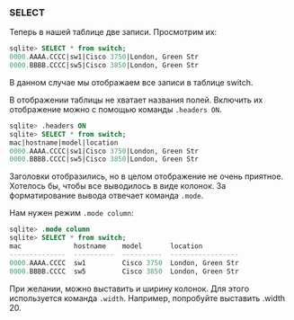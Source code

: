### SELECT
Теперь в нашей таблице две записи. Просмотрим их:
```sql
sqlite> SELECT * from switch;
0000.AAAA.CCCC|sw1|Cisco 3750|London, Green Str
0000.BBBB.CCCC|sw5|Cisco 3850|London, Green Str
```

В данном случае мы отображаем все записи в таблице switch.

В отображении таблицы не хватает названия полей. Включить их отображение можно с помощью команды ```.headers ON```.
```sql
sqlite> .headers ON
sqlite> SELECT * from switch;
mac|hostname|model|location
0000.AAAA.CCCC|sw1|Cisco 3750|London, Green Str
0000.BBBB.CCCC|sw5|Cisco 3850|London, Green Str
```

Заголовки отобразились, но в целом отображение не очень приятное. Хотелось бы, чтобы все выводилось в виде колонок. За форматирование вывода отвечает команда ```.mode```.

Нам нужен режим ```.mode column```:
```sql
sqlite> .mode column
sqlite> SELECT * from switch;
mac             hostname    model       location         
--------------  ----------  ----------  -----------------
0000.AAAA.CCCC  sw1         Cisco 3750  London, Green Str
0000.BBBB.CCCC  sw5         Cisco 3850  London, Green Str
```

При желании, можно выставить и ширину колонок. Для этого используется команда ```.width```. Например, попробуйте выставить .width 20.
